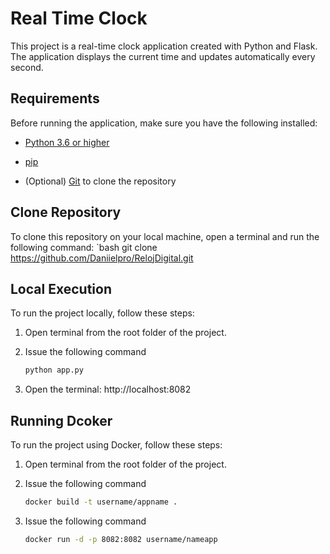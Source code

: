  
# Real Time Clock

This project is a real-time clock application created with Python and Flask. The application displays the current time and updates automatically every second.

## Requirements

Before running the application, make sure you have the following installed:

- [Python 3.6 or higher](https://www.python.org/downloads/)

- [pip](https://pip.pypa.io/en/stable/installation/)

- (Optional) [Git](https://git-scm.com/downloads) to clone the repository

## Clone Repository

To clone this repository on your local machine, open a terminal and run the following command:
`bash
git clone https://github.com/Daniielpro/RelojDigital.git

 
## Local Execution

To run the project locally, follow these steps:

1. Open terminal from the root folder of the project. 

2. Issue the following command

   ````bash
   python app.py

3. Open the terminal: http://localhost:8082

## Running Dcoker

To run the project using Docker, follow these steps:

1. Open terminal from the root folder of the project.

2. Issue the following command
   ````bash
   docker build -t username/appname .

3. Issue the following command
   ````bash
   docker run -d -p 8082:8082 username/nameapp


